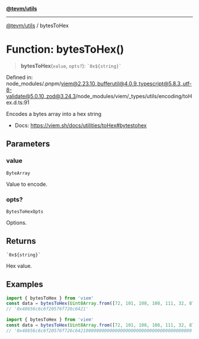 [**@tevm/utils**](../README.md)

***

[@tevm/utils](../globals.md) / bytesToHex

# Function: bytesToHex()

> **bytesToHex**(`value`, `opts?`): `` `0x${string}` ``

Defined in: node\_modules/.pnpm/viem@2.23.10\_bufferutil@4.0.9\_typescript@5.8.3\_utf-8-validate@5.0.10\_zod@3.24.3/node\_modules/viem/\_types/utils/encoding/toHex.d.ts:91

Encodes a bytes array into a hex string

- Docs: https://viem.sh/docs/utilities/toHex#bytestohex

## Parameters

### value

`ByteArray`

Value to encode.

### opts?

`BytesToHexOpts`

Options.

## Returns

`` `0x${string}` ``

Hex value.

## Examples

```ts
import { bytesToHex } from 'viem'
const data = bytesToHex(Uint8Array.from([72, 101, 108, 108, 111, 32, 87, 111, 114, 108, 100, 33])
// '0x48656c6c6f20576f726c6421'
```

```ts
import { bytesToHex } from 'viem'
const data = bytesToHex(Uint8Array.from([72, 101, 108, 108, 111, 32, 87, 111, 114, 108, 100, 33]), { size: 32 })
// '0x48656c6c6f20576f726c64210000000000000000000000000000000000000000'
```
